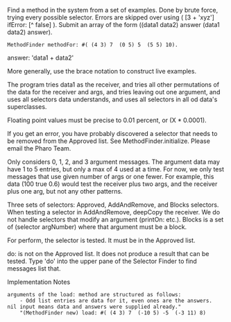 Find a method in the system from a set of examples.  Done by brute force, trying every possible selector.  Errors are skipped over using ( [3 + 'xyz'] ifError: [^ false] ).Submit an array of the form ((data1 data2) answer  (data1 data2) answer).	MethodFinder methodFor: #( (4 3) 7  (0 5) 5  (5 5) 10).answer:  'data1 + data2'More generally, use the brace notation to construct live examples.The program tries data1 as the receiver, and	tries all other permutations of the data for the receiver and args, and	tries leaving out one argument, and	uses all selectors data understands, and	uses all selectors in all od data's superclasses.Floating point values must be precise to 0.01 percent, or (X * 0.0001).If you get an error, you have probably discovered a selector that needs to be removed from the Approved list.  See MethodFinder.initialize.  Please email the Pharo Team.Only considers 0, 1, 2, and 3 argument messages.  The argument data may have 1 to 5 entries, but only a max of 4 used at a time.  For now, we only test messages that use given number of args or one fewer.  For example, this data (100 true 0.6) would test the receiver plus two args, and the receiver plus one arg, but not any other patterns.Three sets of selectors:  Approved, AddAndRemove, and Blocks selectors.  When testing a selector in AddAndRemove, deepCopy the receiver.  We do not handle selectors that modify an argument (printOn: etc.).  Blocks is a set of (selector argNumber) where that argument must be a block.For perform, the selector is tested.  It must be in the Approved list.do: is not on the Approved list.  It does not produce a result that can be tested.  Type 'do' into the upper pane of the Selector Finder to find messages list that.Implementation Notes		arguments of the load: method are structured as follows:		- Odd list entries are data for it, even ones are the answers.  nil input means data and answers were supplied already."		"(MethodFinder new) load: #( (4 3) 7  (-10 5) -5  (-3 11) 8)
